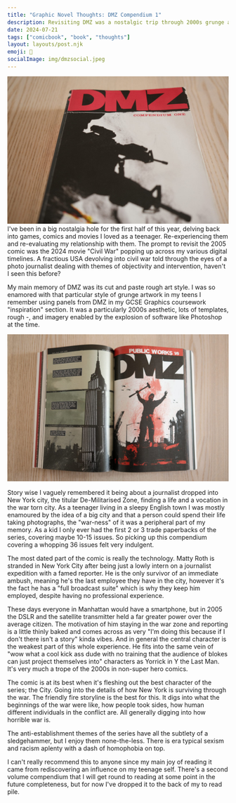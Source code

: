 ```yaml
---
title: "Graphic Novel Thoughts: DMZ Compendium 1"
description: Revisiting DMZ was a nostalgic trip through 2000s grunge art and anti-establishment themes, rediscovering a comic that shaped my teenage years.
date: 2024-07-21
tags: ["comicbook", "book", "thoughts"]
layout: layouts/post.njk
emoji: 📘
socialImage: img/dmzsocial.jpeg
---
```


![Image of DMZ Compendium 1 Front Cover](./dmzsocial.jpeg)
I've been in a big nostalgia hole for the first half of this year, delving back into games, comics and movies I loved as a teenager. Re-experiencing them and re-evaluating my relationship with them.
The prompt to revisit the 2005 comic was the 2024 movie "Civil War" popping up across my various digital timelines. A fractious USA devolving into civil war told through the eyes of a photo journalist dealing with themes of objectivity and intervention, haven't I seen this before?

My main memory of DMZ was its cut and paste rough art style. I was so enamored with that particular style of grunge artwork in my teens I remember using panels from DMZ in my GCSE Graphics coursework "inspiration" section. It was a particularly 2000s aesthetic, lots of templates, rough -, and imagery enabled by the explosion of software like Photoshop at the time.

![Showing inner pages from DMZ, displaying the grungey art style.](dmz1.jpeg)

Story wise I vaguely remembered it being about a journalist dropped into New York city, the titular De-Militarised Zone, finding a life and a vocation in the war torn city. As a teenager living in a sleepy English town I was mostly enamoured by the idea of a big city and that a person could spend their life taking photographs, the "war-ness" of it was a peripheral part of my memory.
As a kid I only ever had the first 2 or 3 trade paperbacks of the series, covering maybe 10-15 issues. So picking up this compendium covering a whopping 36 issues felt very indulgent.

The most dated part of the comic is really the technology. Matty Roth is stranded in New York City after being just a lowly intern on a journalist expedition with a famed reporter. He is the only survivor of an immediate ambush, meaning he's the last employee they have in the city, however it's the fact he has a "full broadcast suite" which is why they keep him employed, despite having no professional experience.

These days everyone in Manhattan would have a smartphone, but in 2005 the DSLR and the satellite transmitter held a far greater power over the average citizen.
The motivation of him staying in the war zone and reporting is a little thinly baked and comes across as very "I'm doing this because if I don't there isn't a story" kinda vibes. And in general the central character is the weakest part of this whole experience. He fits into the same vein of "wow what a cool kick ass dude with no training that the audience of blokes can just project themselves into" characters as Yorrick in Y the Last Man. It's very much a trope of the 2000s in non-super hero comics.

The comic is at its best when it's fleshing out the best character of the series; the City. Going into the details of how New York is surviving through the war. The friendly fire storyline is the best for this. It digs into what the beginnings of the war were like, how people took sides, how human different individuals in the conflict are. All generally digging into how horrible war is.

The anti-establishment themes of the series have all the subtlety of a sledgehammer, but I enjoy them none-the-less. There is era typical sexism and racism aplenty with a dash of homophobia on top.

I can't really recommend this to anyone since my main joy of reading it came from rediscovering an influence on my teenage self. There's a second volume compendium that I will get round to reading at some point in the future completeness, but for now I've dropped it to the back of my to read pile.
